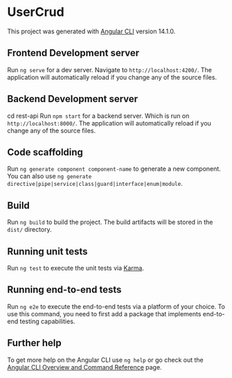 # UserCrud

This project was generated with [Angular CLI](https://github.com/angular/angular-cli) version 14.1.0.

## Frontend Development server

Run `ng serve` for a dev server. Navigate to `http://localhost:4200/`. The application will automatically reload if you change any of the source files.

## Backend Development server

cd rest-api
Run `npm start` for a backend server. Which is run on `http://localhost:8000/`. The application will automatically reload if you change any of the source files.

## Code scaffolding

Run `ng generate component component-name` to generate a new component. You can also use `ng generate directive|pipe|service|class|guard|interface|enum|module`.

## Build

Run `ng build` to build the project. The build artifacts will be stored in the `dist/` directory.

## Running unit tests

Run `ng test` to execute the unit tests via [Karma](https://karma-runner.github.io).

## Running end-to-end tests

Run `ng e2e` to execute the end-to-end tests via a platform of your choice. To use this command, you need to first add a package that implements end-to-end testing capabilities.

## Further help

To get more help on the Angular CLI use `ng help` or go check out the [Angular CLI Overview and Command Reference](https://angular.io/cli) page.
